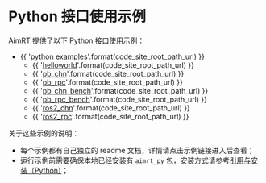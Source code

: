 # Python 接口使用示例


AimRT 提供了以下 Python 接口使用示例：

- {{ '[python examples]({}/src/examples/py)'.format(code_site_root_path_url) }}
  - {{ '[helloworld]({}/src/examples/py/helloworld)'.format(code_site_root_path_url) }}
  - {{ '[pb_chn]({}/src/examples/py/pb_chn)'.format(code_site_root_path_url) }}
  - {{ '[pb_rpc]({}/src/examples/py/pb_rpc)'.format(code_site_root_path_url) }}
  - {{ '[pb_chn_bench]({}/src/examples/py/pb_chn_bench)'.format(code_site_root_path_url) }}
  - {{ '[pb_rpc_bench]({}/src/examples/py/pb_rpc_bench)'.format(code_site_root_path_url) }}
  - {{ '[ros2_chn]({}/src/examples/py/ros2_chn)'.format(code_site_root_path_url) }}
  - {{ '[ros2_rpc]({}/src/examples/py/ros2_rpc)'.format(code_site_root_path_url) }}

关于这些示例的说明：
- 每个示例都有自己独立的 readme 文档，详情请点击示例链接进入后查看；
- 运行示例前需要确保本地已经安装有 `aimrt_py` 包，安装方式请参考[引用与安装（Python）](../quick_start/installation_py.md)；
